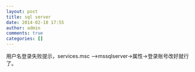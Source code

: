 ```yaml
---
layout: post
title: sql server
date: 2014-02-18 17:55
author: admin
comments: true
categories: []
---
```

用户名登录失败提示，services.msc --&gt;mssqlserver-&gt;属性-&gt;登录账号改好就行了。
